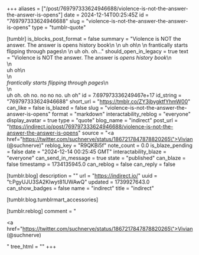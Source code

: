 +++
aliases = ["/post/769797333624946688/violence-is-not-the-answer-the-answer-is-opens"]
date = 2024-12-14T00:25:45Z
id = "769797333624946688"
slug = "violence-is-not-the-answer-the-answer-is-opens"
type = "tumblr-quote"

[tumblr]
is_blocks_post_format = false
summary = "Violence is NOT the answer. The answer is opens history book\n \n uh oh\n \n frantically starts flipping through pages\n \n uh oh. oh..."
should_open_in_legacy = true
text = "Violence is NOT the answer. The answer is <em>opens history book</em>\n<br/>\n<br/>uh oh\n<br/>\n<br/><em>frantically starts flipping through pages</em>\n<br/>\n<br/>uh oh. oh no. no no no. uh oh"
id = 7.697973336249467e+17
id_string = "769797333624946688"
short_url = "https://tmblr.co/ZY3jbygktfYhmW00"
can_like = false
is_blazed = false
slug = "violence-is-not-the-answer-the-answer-is-opens"
format = "markdown"
interactability_reblog = "everyone"
display_avatar = true
type = "quote"
blog_name = "indirect"
post_url = "https://indirect.io/post/769797333624946688/violence-is-not-the-answer-the-answer-is-opens"
source = "<a href=\"https://twitter.com/suchnerve/status/1867217847878820265\">Vivian (@suchnerve)</a>"
reblog_key = "R9QKBi5f"
note_count = 0.0
is_blaze_pending = false
date = "2024-12-14 00:25:45 GMT"
interactability_blaze = "everyone"
can_send_in_message = true
state = "published"
can_blaze = false
timestamp = 1734135945.0
can_reblog = false
can_reply = false

[tumblr.blog]
description = ""
url = "https://indirect.io/"
uuid = "t:PgyUJU3SA2Klwyt81UWAwQ"
updated = 1739927643.0
can_show_badges = false
name = "indirect"
title = "indirect"

[tumblr.blog.tumblrmart_accessories]

[tumblr.reblog]
comment = "<p><a href=\"https://twitter.com/suchnerve/status/1867217847878820265\">Vivian (@suchnerve)</a></p>"
tree_html = ""
+++
